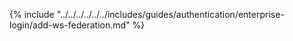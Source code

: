 {% include "../../../../../../includes/guides/authentication/enterprise-login/add-ws-federation.md" %}